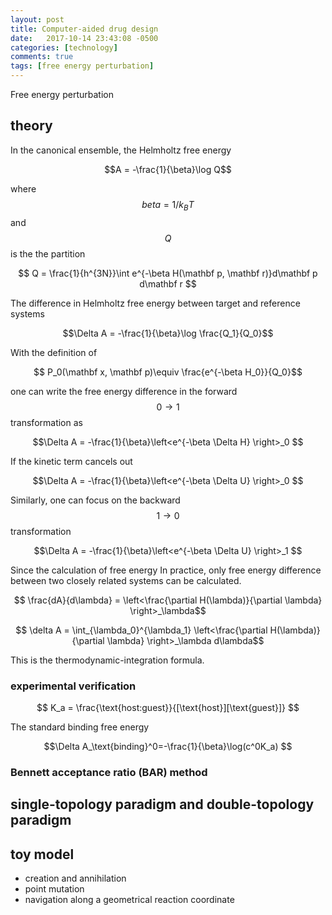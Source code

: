 ```yaml
---
layout: post
title: Computer-aided drug design 
date:   2017-10-14 23:43:08 -0500
categories: [technology]
comments: true
tags: [free energy perturbation]
---
```


Free energy perturbation

## theory

In the canonical ensemble, the Helmholtz free energy 

$$A = -\frac{1}{\beta}\log Q$$ 

where $$beta=1/k_BT$$ and $$Q$$ is the the partition

$$ Q = \frac{1}{h^{3N}}\int e^{-\beta H(\mathbf p, \mathbf r)}d\mathbf p d\mathbf r $$

The difference in Helmholtz free energy  between target and reference systems

$$\Delta A = -\frac{1}{\beta}\log \frac{Q_1}{Q_0}$$

With the definition of 

$$ P_0(\mathbf x, \mathbf p)\equiv \frac{e^{-\beta H_0}}{Q_0}$$

one can write the free energy difference in the forward $$0\rightarrow 1$$ transformation as

$$\Delta A = -\frac{1}{\beta}\left<e^{-\beta \Delta H} \right>_0 $$

If the kinetic term cancels out

$$\Delta A = -\frac{1}{\beta}\left<e^{-\beta \Delta U} \right>_0 $$

Similarly, one can focus on the backward $$1\rightarrow0$$ transformation

$$\Delta A = -\frac{1}{\beta}\left<e^{-\beta \Delta U} \right>_1 $$

Since the calculation of free energy 
In practice, only free energy difference between two closely related systems can be calculated.

$$ \frac{dA}{d\lambda} = \left<\frac{\partial H(\lambda)}{\partial \lambda} \right>_\lambda$$

$$ \delta A = \int_{\lambda_0}^{\lambda_1} \left<\frac{\partial H(\lambda)}{\partial \lambda} \right>_\lambda d\lambda$$

This is the thermodynamic-integration formula.

### experimental verification

$$ K_a = \frac{\text{host:guest}}{[\text{host}][\text{guest}]} $$

The standard binding free energy

$$\Delta A_\text{binding}^0=-\frac{1}{\beta}\log(c^0K_a) $$

### Bennett acceptance ratio (BAR) method

## single-topology paradigm and double-topology paradigm

## toy model

* creation and annihilation
* point mutation
* navigation along a geometrical reaction coordinate


